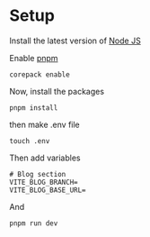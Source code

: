 # Setup

Install the latest version of [Node JS](https://nodejs.org/en/)

Enable [pnpm](https://pnpm.io/)
```
corepack enable
```


Now, install the packages

```
pnpm install
```
then make .env file 
```
touch .env
```
Then add variables
```
# Blog section
VITE_BLOG_BRANCH=
VITE_BLOG_BASE_URL=
```

And 
```
pnpm run dev
```
